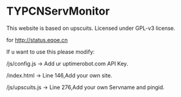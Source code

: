 TYPCNServMonitor
================

This website is based on upscuits.
Licensed under GPL-v3 license.

for http://status.eqoe.cn

If u want to use this please modify:

/js/config.js   -> Add ur uptimerobot.com API Key.

/index.html     -> Line 146,Add your own site.

/js/upscuits.js -> Line 276,Add your own Servname and pingid.


  
